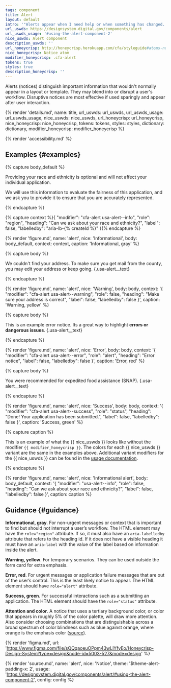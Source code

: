 ```yaml
---
tags: component
title: Alert
layout: default
intro: '"Alerts appear when I need help or when something has changed. It may be time-sensitive."'
url_uswds: https://designsystem.digital.gov/components/alert
url_uswds_usage: '#using-the-alert-component-2'
nice_uswds: Alert component
description_uswds: ''
url_honeycrisp: http://honeycrisp.herokuapp.com/cfa/styleguide#atoms-notices
nice_honeycrisp: Notice atom
modifier_honeycrisp: .cfa-alert
tokens: true
styles: true
description_honeycrisp: ''
---
```


<!-- INTRO -->

Alerts (notices) distinguish important information that wouldn't normally appear in a layout or template. They may blend into or disrupt a user's workflow. Disruptive notices are most effective if used sparingly and appear after user interaction.

<!-- DETAILS -->

{% render 'details.md',
  name: title,
  url_uswds: url_uswds,
  url_uswds_usage: url_uswds_usage,
  nice_uswds: nice_uswds,
  url_honeycrisp: url_honeycrisp,
  nice_honeycrisp: nice_honeycrisp,
  tokens: tokens,
  styles: styles,
  dictionary: dictionary,
  modifier_honeycrisp: modifier_honeycrisp %}

<!-- ACCESSIBILITY -->

{% render 'accessibility.md' %}

## Examples {#examples}

{% capture body_default %}

Providing your race and ethnicity is optional and will not affect your individual application.

We will use this information to evaluate the fairness of this application, and we ask you to provide it to ensure that you are accurately represented.

{% endcapture %}

{% capture context %}{
  "modifier": "cfa-alert usa-alert--info",
  "role": "region",
  "heading": "Can we ask about your race and ethnicity?",
  "label": false,
  "labelledby": "aria-lb-{% createId %}"
}{% endcapture %}

{% render 'figure.md', name: 'alert', nice: 'Informational', body: body_default, context: context, caption: 'Informational, gray' %}

{% capture body %}

We couldn't find your address. To make sure you get mail from the county, you may edit your address or keep going. {.usa-alert__text}

{% endcapture %}

{% render 'figure.md', name: 'alert', nice: 'Warning', body: body, context: '{
  "modifier": "cfa-alert usa-alert--warning",
  "role": false,
  "heading": "Make sure your address is correct",
  "label": false,
  "labelledby": false
}', caption: 'Warning, yellow' %}

{% capture body %}

This is an example error notice. Its a great way to highlight **errors or dangerous issues**. {.usa-alert__text}

{% endcapture %}

{% render 'figure.md', name: 'alert', nice: 'Error', body: body, context: '{
  "modifier": "cfa-alert usa-alert--error",
  "role": "alert",
  "heading": "Error notice",
  "label": false,
  "labelledby": false
}', caption: 'Error, red' %}

{% capture body %}

You were recommended for expedited food assistance (SNAP). {.usa-alert__text}

{% endcapture %}

{% render 'figure.md', name: 'alert', nice: 'Success', body: body, context: '{
  "modifier": "cfa-alert usa-alert--success",
  "role": "status",
  "heading": "Done! Your application has been submitted.",
  "label": false,
  "labelledby": false
}', caption: 'Success, green' %}

{% capture caption %}

This is an example of what the {{ nice_uswds }} looks like without the modifier <code>{{ modifier_honeycrisp }}</code>. The colors for each {{ nice_uswds }} variant are the same in the examples above. Additional variant modifiers for the {{ nice_uswds }} can be found in the <a href="{{ url_uswds }}{{ url_uswds_usage }}" target="_blank" rel="noopener nofollow" class="usa-link--external">usage documentation</a>.

{% endcapture %}

{% render 'figure.md', name: 'alert', nice: 'Informational alert', body: body_default, context: '{
  "modifier": "usa-alert--info",
  "role": false,
  "heading": "Can we ask about your race and ethnicity?",
  "label": false,
  "labelledby": false
}', caption: caption %}

## Guidance {#guidance}

**Informational, gray**. For non-urgent messages or context that is important to find but should not interrupt a user’s workflow. The HTML element may have the `role="region"` attribute. If so, it must also have an `aria-labelledby` attribute that refers to the heading id. If it does not have a visible heading it must have an `aria-label` with the value of the label based on information inside the alert.

**Warning, yellow**. For temporary scenarios. They can be used outside the form card for extra emphasis.

**Error, red**. For urgent messages or application failure messages that are out of the user’s control. This is the least likely notice to appear. The HTML element should have `role="alert"` attribute.

**Success, green**. For successful interactions such as a submitting an application. The HTML element should have the `role="status"` attribute.

**Attention and color**. A notice that uses a tertiary background color, or color that appears in roughly 5% of the color palette, will draw more attention. Also consider choosing combinations that are distinguishable across a broad spectrum of color blindness such as blue against orange, where orange is the emphasis color (<a href="https://www.tableau.com/blog/examining-data-viz-rules-dont-use-red-green-together" target="_blank" rel="noopener nofollow" class="usa-link--external">source</a>).

<!-- DESIGN -->

{% render 'figma.md', url: 'https://www.figma.com/file/sQQqaoeuOPpm43wLlYfyEo/Honeycrisp-Design-System?type=design&node-id=5003-527&mode=design' %}

<!-- SOURCE -->

{% render 'source.md', name: 'alert', nice: 'Notice', theme: '$theme-alert-padding-x: 2', usage: 'https://designsystem.digital.gov/components/alert/#using-the-alert-component-2', config: config %}
